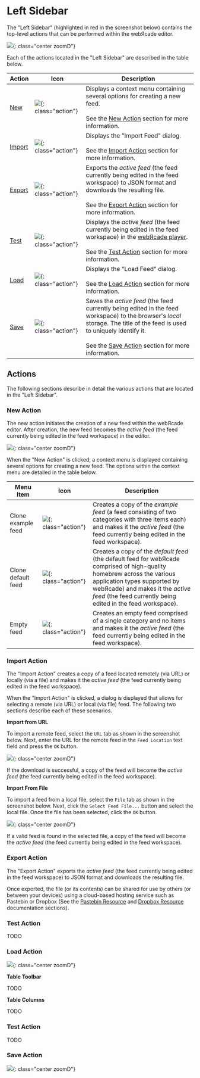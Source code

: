 # Left Sidebar

The "Left Sidebar" (highlighted in red in the screenshot below) contains the top-level actions that can be performed within the webЯcade editor.

![](../assets/images/editor/sidebar/sidebar-annotated.png){: class="center zoomD"}

Each of the actions located in the "Left Sidebar" are described in the table below.

| __Action__ | __Icon__ | __Description__ |
| --- | --- | --- |
| [New](#new-action) | ![](../assets/images/editor/icons/round_note_add_white_24dp.png){: class="action"} | Displays a context menu containing several options for creating a new feed.<br><br>See the [New Action](#new-action) section for more information. |
| [Import](#import-action) | ![](../assets/images/editor/icons/round_publish_white_24dp.png){: class="action"} | Displays the "Import Feed" dialog.<br><br>See the [Import Action](#import-action) section for more information.   |
| [Export](#export-action) | ![](../assets/images/editor/icons/round_file_download_white_24dp.png){: class="action"} | Exports the *active feed* (the feed currently being edited in the feed workspace) to JSON format and downloads the resulting file.<br><br>See the [Export Action](#export-action) section for more information.  |
| [Test](#test-action) | ![](../assets/images/editor/icons/round_check_circle_white_24dp.png){: class="action"} | Displays the *active feed* (the feed currently being edited in the feed workspace) in the [webЯcade player](../userguide/index.md).<br><br>See the [Test Action](#test-action) section for more information.  |
| [Load](#load-action) | ![](../assets/images/editor/icons/round_file_open_white_24dp.png){: class="action"} | Displays the "Load Feed" dialog.<br><br>See the [Load Action](#load-action) section for more information.
| [Save](#save-action) | ![](../assets/images/editor/icons/round_save_white_24dp.png){: class="action"} | Saves the *active feed* (the feed currently being edited in the feed workspace) to the browser's *local* storage. The title of the feed is used to uniquely identify it.<br><br>See the [Save Action](#load-action) section for more information.  |


## Actions

The following sections describe in detail the various actions that are located in the "Left Sidebar".

### New Action

The new action initiates the creation of a new feed within the webЯcade editor. After creation, the new feed becomes the *active feed* (the feed currently being edited in the feed workspace) in the editor.  

![](../assets/images/editor/sidebar/newmenu.png){: class="center zoomD"}

When the "New Action" is clicked, a context menu is displayed containing several options for creating a new feed. The options within the context menu are detailed in the table below.

| __Menu Item__ | __Icon__ | __Description__ |
| --- | --- | --- |
| Clone example feed | ![](../assets/images/editor/icons/round_file_copy_white_24dp.png){: class="action"} | Creates a copy of the *example feed* (a feed consisting of two categories with three items each) and makes it the *active feed* (the feed currently being edited in the feed workspace). |
| Clone default feed | ![](../assets/images/editor/icons/round_file_copy_white_24dp.png){: class="action"} | Creates a copy of the *default feed* (the default feed for webЯcade comprised of high-quality homebrew across the various application types supported by webЯcade) and makes it the *active feed* (the feed currently being edited in the feed workspace).  |
| Empty feed | ![](../assets/images/editor/icons/round_file_copy_white_24dp.png){: class="action"} | Creates an empty feed comprised of a single category and no items and makes it the *active feed* (the feed currently being edited in the feed workspace). |

### Import Action

The "Import Action" creates a copy of a feed located remotely (via URL) or locally (via a file) and makes it the *active feed* (the feed currently being edited in the feed workspace).

When the "Import Action" is clicked, a dialog is displayed that allows for selecting a remote (via URL) or local (via file) feed. The following two sections describe each of these scenarios.

**Import from URL**

To import a remote feed, select the `URL` tab as shown in the screenshot below. Next, enter the URL for the remote feed in the `Feed Location` text field and press the `OK` button.

![](../assets/images/editor/sidebar/importurl.png){: class="center zoomD"}

If the download is successful, a copy of the feed will become the *active feed* (the feed currently being edited in the feed workspace).

**Import From File**

To import a feed from a local file, select the `File` tab as shown in the screenshot below. Next, click the `Select Feed File...` button and select the local file. Once the file has been selected, click the `OK` button.

![](../assets/images/editor/sidebar/importfile.png){: class="center zoomD"}

If a valid feed is found in the selected file, a copy of the feed will become the *active feed* (the feed currently being edited in the feed workspace).

### Export Action

The "Export Action" exports the *active feed* (the feed currently being edited in the feed workspace) to JSON format and downloads the resulting file.

Once exported, the file (or its contents) can be shared for use by others (or between your devices) using a cloud-based hosting service such as Pastebin or Dropbox (See the [Pastebin Resource](../feeds/resources/pastebin.md) and [Dropbox Resource](../feeds/resources/dropbox.md) documentation sections).

### Test Action

TODO

### Load Action

![](../assets/images/editor/sidebar/loadfeed.png){: class="center zoomD"}

**Table Toolbar**

TODO

**Table Columns**

TODO

### Test Action

TODO

### Save Action

![](../assets/images/editor/sidebar/overwritefeed.png){: class="center zoomD"}